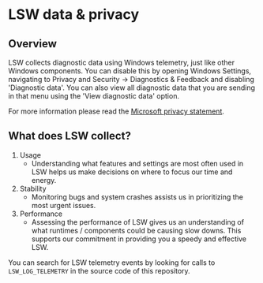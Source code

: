 # LSW data & privacy

## Overview

LSW collects diagnostic data using Windows telemetry, just like other Windows components. You can disable this by opening Windows Settings, navigating to Privacy and Security -> Diagnostics & Feedback and disabling 'Diagnostic data'. You can also view all diagnostic data that you are sending in that menu using the 'View diagnostic data' option. 

For more information please read the [Microsoft privacy statement](https://www.microsoft.com/privacy/privacystatement).

## What does LSW collect?

1. Usage
   - Understanding what features and settings are most often used in LSW helps us make decisions on where to focus our time and energy.
2. Stability
   - Monitoring bugs and system crashes assists us in prioritizing the most urgent issues.
3. Performance
   - Assessing the performance of LSW gives us an understanding of what runtimes / components could be causing slow downs. This supports our commitment in providing you a speedy and effective LSW. 

You can search for LSW telemetry events by looking for calls to `LSW_LOG_TELEMETRY` in the source code of this repository.